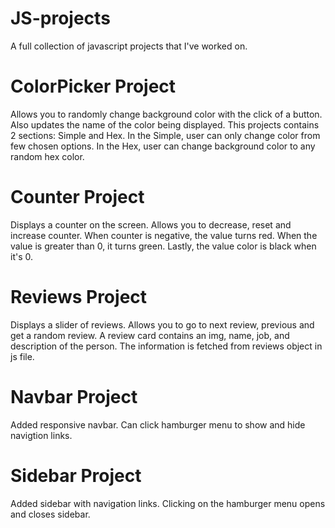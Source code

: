 # JS-projects
A full collection of javascript projects that I've worked on.

# ColorPicker Project
Allows you to randomly change background color with the click of a button. Also updates the name of the color being displayed.
This projects contains 2 sections: Simple and Hex.
In the Simple, user can only change color from few chosen options.
In the Hex, user can change background color to any random hex color.

# Counter Project
Displays a counter on the screen. Allows you to decrease, reset and increase counter. When counter is negative, the value turns red. When the value is greater than 0, it turns green. Lastly, the value color is black when it's 0.

# Reviews Project
Displays a slider of reviews. Allows you to go to next review, previous and get a random review. A review card contains an img, name, job, and description of the person. The information is fetched from reviews object in js file.

# Navbar Project
Added responsive navbar. Can click hamburger menu to show and hide navigtion links.

# Sidebar Project
Added sidebar with navigation links. Clicking on the hamburger menu opens and closes sidebar.